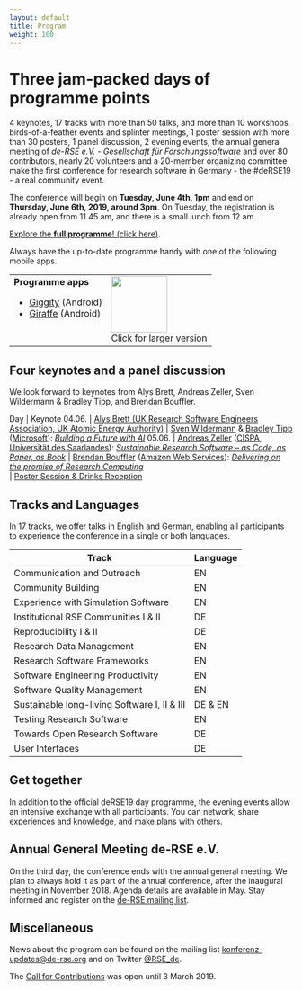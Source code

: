 ```yaml
--- 
layout: default 
title: Program
weight: 100
---
```



# Three jam-packed days of programme points

4 keynotes, 17 tracks with more than 50 talks, and more than 10 workshops, birds-of-a-feather events and splinter meetings, 1 poster session with more than 30 posters, 1 panel discussion, 2 evening events, the annual general meeting of *de-RSE e.V. - Gesellschaft für Forschungssoftware* and over 80 contributors, nearly 20 volunteers and a 20-member organizing committee make the first conference for research software in Germany - the #deRSE19 - a real community event.

The conference will begin on **Tuesday, June 4th, 1pm** and end on **Thursday, June 6th, 2019, around 3pm**. On Tuesday, the registration is already open from 11.45 am, and there is a small lunch from 12 am.

<a href="https://derse19.uni-jena.de/derse19/schedule/" class="btn btn-info glyphicon-pencil" target="_blank">Explore the **full programme**! (click here)</a>.

Always have the up-to-date programme handy with one of the following mobile apps.

<table>
<tr>
<td valign="top">
<b>Programme apps</b>
<ul>
<li><a href="https://play.google.com/store/apps/details?id=net.gaast.giggity">Giggity</a> (Android)</li>
<li><a href="https://play.google.com/store/apps/details?id=org.splitbrain.giraffe">Giraffe</a> (Android)</li>
</ul>
</td>
<td valign="top">
<a href="{{ '/assets/img/conf/qrcode_program.png' | prepend: site.baseurl }}"><img src="{{ '/assets/img/conf/qrcode_program.png' | prepend: site.baseurl }}" style="width: 100px;"/></a><br/>Click for larger version
</td>
</tr>
</table>

## Four keynotes and a panel discussion

We look forward to keynotes from Alys Brett, Andreas Zeller, Sven Wildermann & Bradley Tipp, and Brendan Bouffler.

Day | Keynote
04.06. | [Alys Brett (UK Research Software Engineers Association, UK Atomic Energy Authority)](https://derse19.uni-jena.de/derse19/talk/ZD3B3K/)
 | [Sven Wildermann](https://derse19.uni-jena.de/derse19/speaker/PLTTQ3/) & [Bradley Tipp](https://derse19.uni-jena.de/derse19/speaker/RKFTQ8/) ([Microsoft](https://azure.microsoft.com/de-de/)): [*Building a Future with AI*](https://derse19.uni-jena.de/derse19/talk/PCQSRY/)
05.06. | [Andreas Zeller](https://www.st.cs.uni-saarland.de/zeller/) ([CISPA](https://www.cispa.saarland/), [Universität des Saarlandes](https://www.st.cs.uni-saarland.de/)): [*Sustainable Research Software – as Code, as Paper, as Book*](https://derse19.uni-jena.de/derse19/talk/ZCYXEM/)
 | [Brendan Bouffler](https://derse19.uni-jena.de/derse19/speaker/7PGVRZ/) ([Amazon Web Services](https://aws.amazon.com/)): [*Delivering on the promise of Research Computing*](https://derse19.uni-jena.de/derse19/talk/CQ7KEC/)	
 | [Poster Session & Drinks Reception](https://derse19.uni-jena.de/derse19/talk/7E8MEA/)

## Tracks and Languages

In 17 tracks, we offer talks in English and German, enabling all participants to experience the conference in a single or both languages.

Track | Language
-- | --
Communication and Outreach | EN
Community Building | EN
Experience with Simulation Software | EN
Institutional RSE Communities I & II | DE 
Reproducibility I & II | DE 
Research Data Management | EN
Research Software Frameworks | EN
Software Engineering Productivity | EN
Software Quality Management | EN
Sustainable long-living Software I, II & III | DE & EN
Testing Research Software | EN
Towards Open Research Software | DE
User Interfaces | DE

## Get together

In addition to the official deRSE19 day programme, the evening events allow an intensive exchange with all participants. You can network, share experiences and knowledge, and make plans with others.

## Annual General Meeting de-RSE e.V.

On the third day, the conference ends with the annual general meeting. We plan to always hold it as part of the annual conference, after the inaugural meeting in November 2018. Agenda details are available in May. Stay informed and register on the [de-RSE mailing list](../join.html).

## Miscellaneous

News about the program can be found on the mailing list [konferenz-updates@de-rse.org](https://ml06.ispgateway.de/mailman/listinfo/konferenz-updates_de-rse.org) and on Twitter [@RSE_de](https://twitter.com/RSE_de).

The [Call for Contributions](call.html) was open until 3 March 2019.
